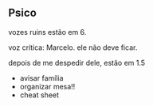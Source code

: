 ## Psico
vozes ruins estão em 6. 

voz crítica: Marcelo. ele não deve ficar.

depois de me despedir dele, estão em 1.5

- avisar família
- organizar mesa!!
- cheat sheet